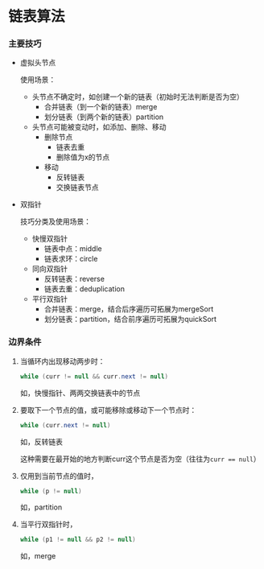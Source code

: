 # 链表算法



### 主要技巧

- 虚拟头节点

  使用场景：

  - 头节点不确定时，如创建一个新的链表（初始时无法判断是否为空）
    - 合并链表（到一个新的链表）merge
    - 划分链表（到两个新的链表）partition
  - 头节点可能被变动时，如添加、删除、移动
    - 删除节点
      - 链表去重
      - 删除值为x的节点
    - 移动
      - 反转链表
      - 交换链表节点

- 双指针

  技巧分类及使用场景：

  - 快慢双指针
    - 链表中点：middle
    - 链表求环：circle
  - 同向双指针
    - 反转链表：reverse
    - 链表去重：deduplication
  - 平行双指针
    - 合并链表：merge，结合后序遍历可拓展为mergeSort
    - 划分链表：partition，结合前序遍历可拓展为quickSort



### 边界条件

1. 当循环内出现移动两步时：

   ```java
   while (curr != null && curr.next != null) 
   ```

   如，快慢指针、两两交换链表中的节点

2. 要取下一个节点的值，或可能移除或移动下一个节点时：

   ```java
   while (curr.next != null)
   ```
   
   如，反转链表
   
   这种需要在最开始的地方判断curr这个节点是否为空（往往为`curr == null`）
   
3. 仅用到当前节点的值时，

   ```java
   while (p != null)
   ```

   如，partition

4. 当平行双指针时，

   ```java
   while (p1 != null && p2 != null)
   ```

   如，merge



